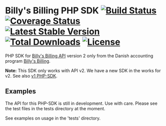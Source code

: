 # Billy's Billing PHP SDK [![Build Status](https://travis-ci.org/lsolesen/billysbilling.svg?branch=master)](https://travis-ci.org/lsolesen/billysbilling) [![Coverage Status](https://coveralls.io/repos/lsolesen/billysbilling/badge.svg)](https://coveralls.io/r/lsolesen/billysbilling) [![Latest Stable Version](https://poser.pugx.org/lsolesen/billysbilling/v/stable)](https://packagist.org/packages/lsolesen/billysbilling) [![Total Downloads](https://poser.pugx.org/lsolesen/billysbilling/downloads)](https://packagist.org/packages/lsolesen/billysbilling) [![License](https://poser.pugx.org/lsolesen/billysbilling/license)](https://packagist.org/packages/lsolesen/billysbilling)

PHP SDK for [Billy's Billing API](https://billysbilling.com/api) version 2 only from the Danish accounting program [Billy's Billing](http://www.billysbilling.dk/).

**Note:** This SDK only works with API v2. We have a new SDK in the works for v2. See also [v1 PHP-SDK](https://github.com/billysbilling/billysbilling-php).

## Examples

The API for this PHP-SDK is still in development. Use with care. Please see the test files in the tests directory at the moment.

See examples on usage in the 'tests' directory.
